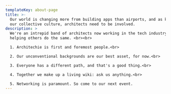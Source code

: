 ```yaml
---
templateKey: about-page
title: >-
  Our world is changing more from building apps than airports, and as keepers of
  our collective culture, architects need to be involved.
description: >
  We're an intrepid band of architects now working in the tech industry and
  helping others do the same. <br><br>

  1. Architechie is first and foremost people.<br>

  2. Our unconventional backgrounds are our best asset, for now.<br>

  3. Everyone has a different path, and that's a good thing.<br>

  4. Together we make up a living wiki: ask us anything.<br>

  5. Networking is paramount. So come to our next event.
---
```


